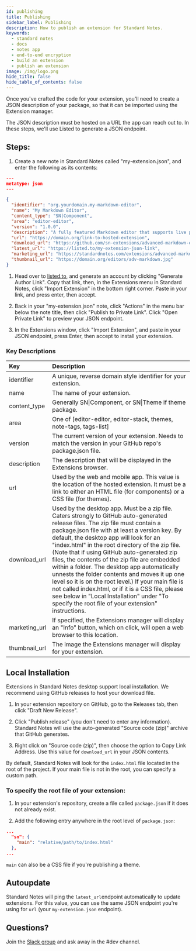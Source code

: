 ```yaml
---
id: publishing
title: Publishing
sidebar_label: Publishing
description: How to publish an extension for Standard Notes.
keywords:
  - standard notes
  - docs
  - notes app
  - end-to-end encryption
  - build an extension
  - publish an extension
image: /img/logo.png
hide_title: false
hide_table_of_contents: false
---
```


Once you've crafted the code for your extension, you'll need to create a JSON description of your package, so that it can be imported using the Extension manager.

The JSON description must be hosted on a URL the app can reach out to. In these steps, we'll use Listed to generate a JSON endpoint.

## Steps:

1. Create a new note in Standard Notes called "my-extension.json", and enter the following as its contents:

```json
---
metatype: json
---

{
  "identifier": "org.yourdomain.my-markdown-editor",
  "name": "My Markdown Editor",
  "content_type": "SN|Component",
  "area": "editor-editor",
  "version": "1.0.0",
  "description": "A fully featured Markdown editor that supports live preview, a styling toolbar, and split pane support.",
  "url": "https://domain.org/link-to-hosted-extension",
  "download_url": "https://github.com/sn-extensions/advanced-markdown-editor/archive/1.0.184.zip",
  "latest_url": "https://listed.to/my-extension-json-link",
  "marketing_url": "https://standardnotes.com/extensions/advanced-markdown",
  "thumbnail_url": "https://domain.org/editors/adv-markdown.jpg"
}
```

1. Head over to [listed.to](https://listed.to), and generate an account by clicking "Generate Author Link". Copy that link, then, in the Extensions menu in Standard Notes, click "Import Extension" in the bottom right corner. Paste in your link, and press enter, then accept.

2. Back in your "my-extension.json" note, click "Actions" in the menu bar below the note title, then click "Publish to Private Link". Click "Open Private Link" to preview your JSON endpoint.

3. In the Extensions window, click "Import Extension", and paste in your JSON endpoint, press Enter, then accept to install your extension.

### Key Descriptions

| Key           | Description                                                                                                                                                                                                                                                                                                                                                                                                                                                                                                                                                                                                                                                                                       |
| :------------ | :------------------------------------------------------------------------------------------------------------------------------------------------------------------------------------------------------------------------------------------------------------------------------------------------------------------------------------------------------------------------------------------------------------------------------------------------------------------------------------------------------------------------------------------------------------------------------------------------------------------------------------------------------------------------------------------------ |
| identifier    | A unique, reverse domain style identifier for your extension.                                                                                                                                                                                                                                                                                                                                                                                                                                                                                                                                                                                                                                     |
| name          | The name of your extension.                                                                                                                                                                                                                                                                                                                                                                                                                                                                                                                                                                                                                                                                       |
| content_type  | Generally SN&#124;Component, or SN&#124;Theme if theme package.                                                                                                                                                                                                                                                                                                                                                                                                                                                                                                                                                                                                                                   |
| area          | One of \[editor-editor, editor-stack, themes, note-tags, tags-list\]                                                                                                                                                                                                                                                                                                                                                                                                                                                                                                                                                                                                                              |
| version       | The current version of your extension. Needs to match the version in your GitHub repo's package.json file.                                                                                                                                                                                                                                                                                                                                                                                                                                                                                                                                                                                        |
| description   | The description that will be displayed in the Extensions browser.                                                                                                                                                                                                                                                                                                                                                                                                                                                                                                                                                                                                                                 |
| url           | Used by the web and mobile app. This value is the location of the hosted extension. It must be a link to either an HTML file \(for components\) or a CSS file \(for themes\).                                                                                                                                                                                                                                                                                                                                                                                                                                                                                                                     |
| download_url  | Used by the desktop app. Must be a zip file. Caters strongly to GitHub auto-generated release files. The zip file must contain a package.json file with at least a version key. By default, the desktop app will look for an "index.html" in the root directory of the zip file. \(Note that if using GitHub auto-generated zip files, the contents of the zip file are embedded within a folder. The desktop app automatically unnests the folder contents and moves it up one level so it is on the root level.\) If your main file is not called index.html, or if it is a CSS file, please see below in "Local Installation" under "To specify the root file of your extension" instructions. |
| marketing_url | If specified, the Extensions manager will display an "Info" button, which on click, will open a web browser to this location.                                                                                                                                                                                                                                                                                                                                                                                                                                                                                                                                                                     |
| thumbnail_url | The image the Extensions manager will display for your extension.                                                                                                                                                                                                                                                                                                                                                                                                                                                                                                                                                                                                                                 |

## Local Installation

Extensions in Standard Notes desktop support local installation. We recommend using GitHub releases to host your download file.

1. In your extension repository on GitHub, go to the Releases tab, then click "Draft New Release".

2. Click "Publish release" \(you don't need to enter any information\). Standard Notes will use the auto-generated "Source code \(zip\)" archive that GitHub generates.

3. Right click on "Source code \(zip\)", then choose the option to Copy Link Address. Use this value for `download_url` in your JSON contents.

By default, Standard Notes will look for the `index.html` file located in the root of the project. If your main file is not in the root, you can specify a custom path.

### To specify the root file of your extension:

1. In your extension's repository, create a file called `package.json` if it does not already exist.

2. Add the following entry anywhere in the root level of `package.json`:

```json
...
  "sn": {
    "main": "relative/path/to/index.html"
  },
...
```

`main` can also be a CSS file if you're publishing a theme.

## Autoupdate

Standard Notes will ping the `latest_url`endpoint automatically to update extensions. For this value, you can use the same JSON endpoint you're using for `url` \(your `my-extension.json` endpoint\).

## Questions?

Join the [Slack group](https://standardnotes.com/slack) and ask away in the \#dev channel.
